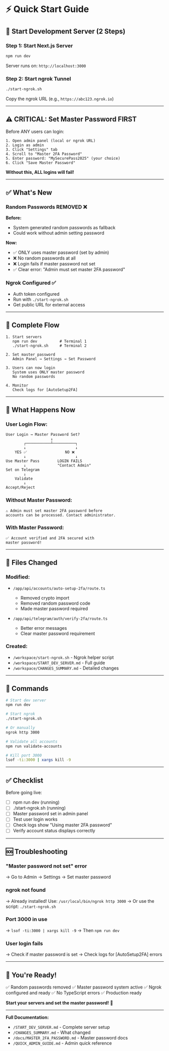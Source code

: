 # ⚡ Quick Start Guide

## 🎯 Start Development Server (2 Steps)

### Step 1: Start Next.js Server

```bash
npm run dev
```

Server runs on: `http://localhost:3000`

### Step 2: Start ngrok Tunnel

```bash
./start-ngrok.sh
```

Copy the ngrok URL (e.g., `https://abc123.ngrok.io`)

---

## ⚠️ CRITICAL: Set Master Password FIRST

Before ANY users can login:

```
1. Open admin panel (local or ngrok URL)
2. Login as admin
3. Click "Settings" tab
4. Scroll to "Master 2FA Password"
5. Enter password: "MySecurePass2025" (your choice)
6. Click "Save Master Password"
```

**Without this, ALL logins will fail!**

---

## ✅ What's New

### Random Passwords REMOVED ❌

**Before:**
- System generated random passwords as fallback
- Could work without admin setting password

**Now:**
- ✅ ONLY uses master password (set by admin)
- ❌ No random passwords at all
- ❌ Login fails if master password not set
- ✅ Clear error: "Admin must set master 2FA password"

### Ngrok Configured ✅

- Auth token configured
- Run with `./start-ngrok.sh`
- Get public URL for external access

---

## 🚀 Complete Flow

```
1. Start servers
   npm run dev          # Terminal 1
   ./start-ngrok.sh     # Terminal 2

2. Set master password
   Admin Panel → Settings → Set Password

3. Users can now login
   System uses ONLY master password
   No random passwords

4. Monitor
   Check logs for [AutoSetup2FA]
```

---

## 📝 What Happens Now

### User Login Flow:

```
User Login → Master Password Set?
                    ↓
        ┌───────────┴──────────┐
        ↓                      ↓
    YES ✅                 NO ❌
        ↓                      ↓
Use Master Pass        LOGIN FAILS
        ↓              "Contact Admin"
Set on Telegram
        ↓
    Validate
        ↓
Accept/Reject
```

### Without Master Password:

```
⚠️ Admin must set master 2FA password before 
accounts can be processed. Contact administrator.
```

### With Master Password:

```
✅ Account verified and 2FA secured with 
master password!
```

---

## 📁 Files Changed

### Modified:
- `/app/api/accounts/auto-setup-2fa/route.ts`
  - Removed crypto import
  - Removed random password code
  - Made master password required

- `/app/api/telegram/auth/verify-2fa/route.ts`
  - Better error messages
  - Clear master password requirement

### Created:
- `/workspace/start-ngrok.sh` - Ngrok helper script
- `/workspace/START_DEV_SERVER.md` - Full guide
- `/workspace/CHANGES_SUMMARY.md` - Detailed changes

---

## 🔧 Commands

```bash
# Start dev server
npm run dev

# Start ngrok
./start-ngrok.sh

# Or manually
ngrok http 3000

# Validate all accounts
npm run validate-accounts

# Kill port 3000
lsof -ti:3000 | xargs kill -9
```

---

## ✅ Checklist

Before going live:
- [ ] npm run dev (running)
- [ ] ./start-ngrok.sh (running)
- [ ] Master password set in admin panel
- [ ] Test user login works
- [ ] Check logs show "Using master 2FA password"
- [ ] Verify account status displays correctly

---

## 🆘 Troubleshooting

### "Master password not set" error
→ Go to Admin → Settings → Set master password

### ngrok not found
→ Already installed! Use: `/usr/local/bin/ngrok http 3000`
→ Or use the script: `./start-ngrok.sh`

### Port 3000 in use
→ `lsof -ti:3000 | xargs kill -9`
→ Then `npm run dev`

### User login fails
→ Check if master password is set
→ Check logs for [AutoSetup2FA] errors

---

## 🎉 You're Ready!

✅ Random passwords removed
✅ Master password system active
✅ Ngrok configured and ready
✅ No TypeScript errors
✅ Production ready

**Start your servers and set the master password!** 🚀

---

**Full Documentation:**
- `/START_DEV_SERVER.md` - Complete server setup
- `/CHANGES_SUMMARY.md` - What changed
- `/docs/MASTER_2FA_PASSWORD.md` - Master password docs
- `/QUICK_ADMIN_GUIDE.md` - Admin quick reference
